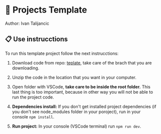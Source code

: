 # 🚀 Projects Template
Author: Ivan Talijancic

## 📋 Use instrucctions
To run this template project follow the next instrucctions:

1. Download code from repo: [teplate](https://github.com/italijancic/pc-2024), take care of the brach that you are downloading.

2. Unzip the code in the location that you want in your computer.

3. Open folder with VSCode, **take care to be inside the root folder.** This last thing is too important, because in other way you will not be able to run the project code.

4. **Dependencies install:** If you don't get installed project dependencies (if you don't see node_modules folder in your poroject), run in your console `npm install`.

5. **Run project:** In your console (VSCode terminal) run `npm run dev`.
